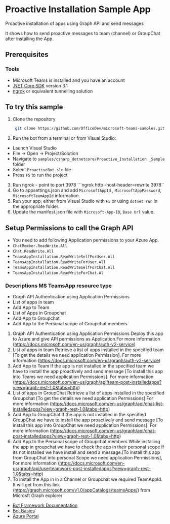 # Proactive Installation Sample App

Proactive installation of apps using Graph API and send messages

It shows how to send proactive messages to team (channel) or GroupChat after installing the App.

## Prerequisites
### Tools

- Microsoft Teams is installed and you have an account
- [.NET Core SDK](https://dotnet.microsoft.com/download) version 3.1
- [ngrok](https://ngrok.com/) or equivalent tunnelling solution

## To try this sample

1. Clone the repository
   ```bash
    git clone https://github.com/OfficeDev/microsoft-teams-samples.git
    ```
2. Run the bot from a terminal or from Visual Studio:

  - Launch Visual Studio
  - File -> Open -> Project/Solution  
  - Navigate to `samples/csharp_dotnetcore/Proactive_Installation _Sample` folder
  - Select `ProactiveBot.sln` file
  - Press `F5` to run the project
3. Run ngrok - point to port 3978
   ```ngrok http -host-header=rewrite 3978``
5. Go to appsettings.json and add ```MicrosoftAppId``` ,  ```MicrosoftAppPassword```, ```MicrosoftTeamAppId``` information.
6. Run your app, either from Visual Studio with ```F5``` or using ```dotnet run``` in the appropriate folder.
7. Update the manifest.json file with ```Microsoft-App-ID```, ```Base Url```   value.

## Setup Permissions to call the Graph API
- You need to add following Application permissions to your Azure App. 
- `ChatMember.ReadWrite.All`
- `Chat.ReadWrite.All`
- `TeamsAppInstallation.ReadWriteSelfForUser.All`
- `TeamsAppInstallation.ReadWriteForUser.All`
- `TeamsAppInstallation.ReadWriteSelfForChat.All`
- `TeamsAppInstallation.ReadWriteForChat.Al`

### Descriptions MS TeamsApp resource type

- Graph API Authentication  using Application Permissions
- List of apps in team 
- Add App to Team
- List of Apps in Groupchat
- Add App to Groupchat
- Add App to the Personal scope of Groupchat members


1. Graph API Authentication  using Application Permissions
    Deploy this app to Azure and give API permissions as Application.For more information (https://docs.microsoft.com/en-us/graph/auth-v2-service)
2. List of apps in team
    Retrieve a list of apps installed in the specified team [To get the details we need application Permission].
    For more information (https://docs.microsoft.com/en-us/graph/auth-v2-service)
3. Add App to Team
    If the app is not installed  in the specified team  we have to install the app proactively and send message [To install this app into Teams we need application Permissions].
    For more information (https://docs.microsoft.com/en-us/graph/api/team-post-installedapps?view=graph-rest-1.0&tabs=http)
4. List of apps in GroupChat
    Retrieve a list of apps installed in the specified Groupchat [To get the details we need application Permissions].For more information (https://docs.microsoft.com/en-us/graph/api/chat-list-installedapps?view=graph-rest-1.0&tabs=http)
5. Add App to GroupChat
    If the app is not installed  in the specified GroupChat  we have to install the app proactively and send message [To install this app into GroupChat we need application Permissions].
    For more information (https://docs.microsoft.com/en-us/graph/api/chat-post-installedapps?view=graph-rest-1.0&tabs=http)
6. Add App to the Personal scope of Groupchat members
    While installing the app in groupchat we have to check the app in their personal scope if its not installed we have install and send a message.[To install this app from  GroupChat into personal Scope we need application Permissions], For more information (https://docs.microsoft.com/en-us/graph/api/userteamwork-post-installedapps?view=graph-rest-1.0&tabs=http)
7.  To install the App in in a Channel or Groupchat we required TeamAppId. It will get from this link 
    (https://graph.microsoft.com/v1.0/appCatalogs/teamsApps/) from Microsft Graph explorer 


- [Bot Framework Documentation](https://docs.botframework.com)
- [Bot Basics](https://docs.microsoft.com/azure/bot-service/bot-builder-basics?view=azure-bot-service-4.0)
- [Azure Portal](https://portal.azure.com)
